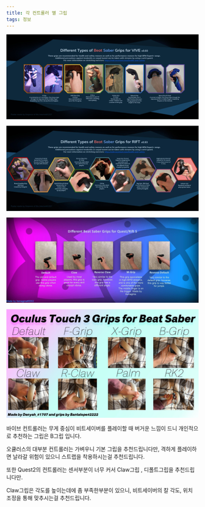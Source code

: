 ```yaml
---
title: 각 컨트롤러 별 그립
tags: 정보
---
```


![](/img/information/vive-grip.png)

![](/img/information/rf-grip.png)

![](/img/information/q-rs-grip.png)

![](/img/information/q2-grip.png)

바이브 컨트롤러는 무게 중심이 비트세이버를 플레이할 때 버거운 느낌이 드니 개인적으로 추천하는 그립은 B그립 입니다.

오큘러스의 대부분 컨트롤러는 가벼우니 기본 그립을 추천드립니다만, 격하게 플레이하면 날라갈 위험이 있으니 스트랩을 착용하시는걸 추천드립니다.

또한 Quest2의 컨트롤러는 센서부분이 너무 커서 Claw그립 , 디폴트그립을 추천드립니다만.

Claw그립은 각도를 높이는데에 좀 부족한부분이 있으니, 비트세이버의 칼 각도, 위치 조정을 통해 맞추시는걸 추천드립니다.